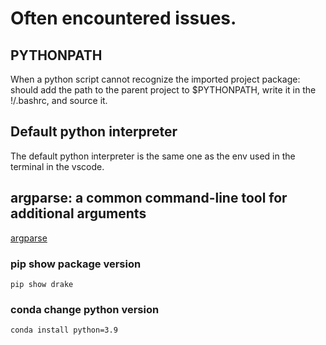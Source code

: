 # Often encountered issues. 
## PYTHONPATH
When a python script cannot recognize the imported project package: should add the path to the parent project to $PYTHONPATH, write it in the !/.bashrc, and source it.
## Default python interpreter
The default python interpreter is the same one as the env used in the terminal in the vscode.

## argparse: a common command-line tool for additional arguments
[argparse](https://docs.python.org/3/library/argparse.html)

### pip show package version
```
pip show drake
```

### conda change python version
```
conda install python=3.9
```
